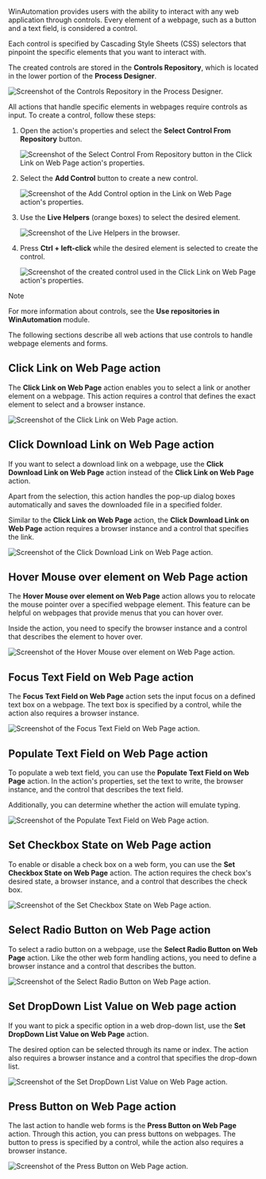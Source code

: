 WinAutomation provides users with the ability to interact with any web application through controls. Every element of a webpage, such as a button and a text field, is considered a control.

Each control is specified by Cascading Style Sheets (CSS) selectors that pinpoint the specific elements that you want to interact with.

The created controls are stored in the **Controls Repository**, which is located in the lower portion of the **Process Designer**.

![Screenshot of the Controls Repository in the Process Designer.](..\media\process-designer-controls-repository.png)

All actions that handle specific elements in webpages require controls as input. To create a control, follow these steps:

1. Open the action's properties and select the **Select Control From Repository** button.

    ![Screenshot of the Select Control From Repository button in the Click Link on Web Page action's properties.](..\media\click-link-on-web-page-action-select-control.png)

1. Select the **Add Control** button to create a new control.

    ![Screenshot of the Add Control option in the Link on Web Page action's properties.](..\media\click-link-on-web-page-action-add-control.png)

1. Use the **Live Helpers** (orange boxes) to select the desired element.

    ![Screenshot of the Live Helpers in the browser.](..\media\live-helpers.png)

1. Press **Ctrl + left-click** while the desired element is selected to create the control.

    ![Screenshot of the created control used in the Click Link on Web Page action's properties.](..\media\create-control.png)

> [!NOTE]
> For more information about controls, see the **Use repositories in WinAutomation** module.

The following sections describe all web actions that use controls to handle webpage elements and forms.

## Click Link on Web Page action

The **Click Link on Web Page** action enables you to select a link or another element on a webpage. This action requires a control that defines the exact element to select and a browser instance.

![Screenshot of the Click Link on Web Page action.](..\media\click-link-on-web-page.png)

## Click Download Link on Web Page action

If you want to select a download link on a webpage, use the **Click Download Link on Web Page** action instead of the **Click Link on Web Page** action.

Apart from the selection, this action handles the pop-up dialog boxes automatically and saves the downloaded file in a specified folder.

Similar to the **Click Link on Web Page** action, the **Click Download Link on Web Page** action requires a browser instance and a control that specifies the link.

![Screenshot of the Click Download Link on Web Page action.](..\media\click-download-link-on-web-page.png)

## Hover Mouse over element on Web Page action

The **Hover Mouse over element on Web Page** action allows you to relocate the mouse pointer over a specified webpage element. This feature can be helpful on webpages that provide menus that you can hover over.

Inside the action, you need to specify the browser instance and a control that describes the element to hover over.

![Screenshot of the Hover Mouse over element on Web Page action.](..\media\hover-mouse-over-element-web-page.png)

## Focus Text Field on Web Page action

The **Focus Text Field on Web Page** action sets the input focus on a defined text box on a webpage. The text box is specified by a control, while the action also requires a browser instance.

![Screenshot of the Focus Text Field on Web Page action.](..\media\focus-text-field-webpage.png)

## Populate Text Field on Web Page action

To populate a web text field, you can use the **Populate Text Field on Web Page** action. In the action's properties, set the text to write, the browser instance, and the control that describes the text field.

Additionally, you can determine whether the action will emulate typing.

![Screenshot of the Populate Text Field on Web Page action.](..\media\populate-text-field-web-page.png)

## Set Checkbox State on Web Page action

To enable or disable a check box on a web form, you can use the **Set Checkbox State on Web Page** action. The action requires the check box's desired state, a browser instance, and a control that describes the check box.

![Screenshot of the Set Checkbox State on Web Page action.](..\media\set-checkbox-state-web-page.png)

## Select Radio Button on Web Page action

To select a radio button on a webpage, use the **Select Radio Button on Web Page** action. Like the other web form handling actions, you need to define a browser instance and a control that describes the button.

![Screenshot of the Select Radio Button on Web Page action.](..\media\select-radio-button-web-page.png)

## Set DropDown List Value on Web page action

If you want to pick a specific option in a web drop-down list, use the **Set DropDown List Value on Web Page** action.

The desired option can be selected through its name or index. The action also requires a browser instance and a control that specifies the drop-down list.

![Screenshot of the Set DropDown List Value on Web Page action.](..\media\set-dropDown-list-value-web-page.png)

## Press Button on Web Page action

The last action to handle web forms is the **Press Button on Web Page** action. Through this action, you can press buttons on webpages. The button to press is specified by a control, while the action also requires a browser instance.

![Screenshot of the Press Button on Web Page action.](..\media\press-button-web-page.png)
